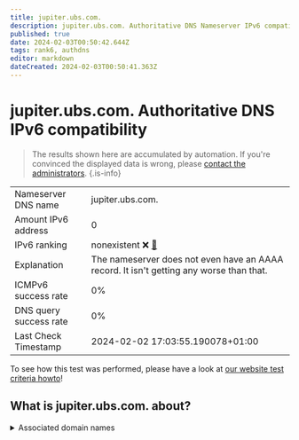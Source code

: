 ```yaml
---
title: jupiter.ubs.com.
description: jupiter.ubs.com. Authoritative DNS Nameserver IPv6 compatibility
published: true
date: 2024-02-03T00:50:42.644Z
tags: rank6, authdns
editor: markdown
dateCreated: 2024-02-03T00:50:41.363Z
---
```


# jupiter.ubs.com. Authoritative DNS IPv6 compatibility

> The results shown here are accumulated by automation. If you're convinced the displayed data is wrong, please [contact the administrators](/howto/chat). 
{.is-info}




|   |   |
| - | - |
| Nameserver DNS name | jupiter.ubs.com.
| Amount IPv6 address | 0
| IPv6 ranking | nonexistent :x: [🔗](/howto/ranking) |
| Explanation | The nameserver does not even have an AAAA record. It isn't getting any worse than that. |
| ICMPv6 success rate | 0%|
| DNS query success rate | 0% |
| Last Check Timestamp | 2024-02-02 17:03:55.190078+01:00 |

To see how this test was performed, please have a look at [our website test criteria howto](/howto/testcriteria/authdns)!


## What is jupiter.ubs.com. about?






<details>
<summary>Associated domain names</summary>

www.ubs.com

</details>
